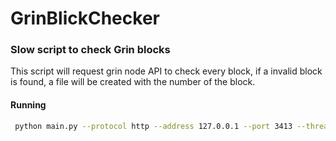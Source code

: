 # GrinBlickChecker
### Slow script to check Grin blocks

This script will request grin node API to check every block, if a invalid block is found, a file will be created with the number of the block.

#### Running

```bash
 python main.py --protocol http --address 127.0.0.1 --port 3413 --threads 10
 ```
